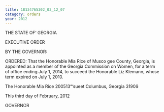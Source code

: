 ```yaml
---
title: 18134765302_03_12_07
category: orders
year: 2012
---
```

 

THE STATE OF‘ GEORGIA

EXECUTIVE ORDER

BY THE GOVERNOR:

ORDERED: That the Honorable Mia Rice of Musco gee County, Georgia, is
appointed as a member of the Georgia Commission on Women, for
a term of office ending July 1, 2014, to succeed the Honorable Liz
Klemann, whose term expired on July 1, 2010.

The Honorable Mia Rice
200513“‘sueet
Columbus, Georgia 31906

This third day of February, 2012

 
 

  

GOVERNOR


